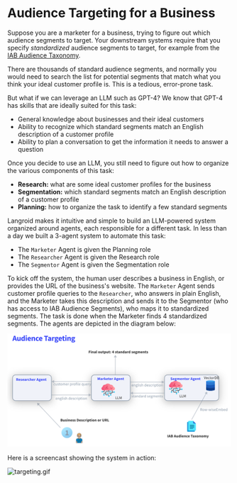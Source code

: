 # Audience Targeting for a Business

Suppose you are a marketer for a business, trying to figure out which 
audience segments to target.
Your downstream systems require that you specify _standardized_ audience segments
to target, for example from the [IAB Audience Taxonomy](https://iabtechlab.com/standards/audience-taxonomy/).

There are thousands of standard audience segments, and normally you would need 
to search the list for potential segments that match what you think your ideal
customer profile is. This is a tedious, error-prone task.

But what if we can leverage an LLM such as GPT-4?
We know that GPT-4 has  skills that are ideally suited for this task:

- General knowledge about businesses and their ideal customers
- Ability to recognize which standard segments match an English description of a customer profile
- Ability to plan a conversation to get the information it needs to answer a question

Once you decide to use an LLM, you still need to figure out how to organize the 
various components of this task:

- **Research:** what are some ideal customer profiles for the business
- **Segmentation:** which standard segments match an English description of a customer profile
- **Planning:** how to organize the task to identify a few standard segments

Langroid makes it intuitive and simple to build an LLM-powered system organized
around agents, each responsible for a different task.
In less than a day we built a 3-agent system to automate this task:
- The `Marketer` Agent is given the Planning role
- The `Researcher` Agent is given the Research role
- The `Segmentor` Agent is given the Segmentation role

To kick off the system, the human user describes a business in English,
or provides the URL of the business's website. 
The `Marketer` Agent sends
customer profile queries to the `Researcher`, who answers in plain English, and
the Marketer takes this description and sends it to the Segmentor (who has
access to IAB Audience Segments), who maps it to standardized segments. The task
is done when the Marketer finds 4 standardized segments. 
The agents are depicted in the diagram below:

![targeting.png](targeting.png)

Here is a screencast showing the system in action:

![targeting.gif](targeting.gif)

